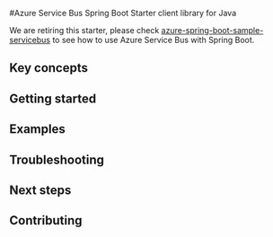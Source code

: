 #Azure Service Bus Spring Boot Starter client library for Java

We are retiring this starter, please check [azure-spring-boot-sample-servicebus](https://github.com/Azure/azure-sdk-for-java/blob/master/sdk/spring/azure-spring-boot-samples/azure-spring-boot-sample-servicebus/README.md) to see how to use Azure Service Bus with Spring Boot. 

## Key concepts
## Getting started
## Examples
## Troubleshooting
## Next steps
## Contributing

